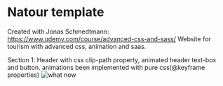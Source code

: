 # Natour template 
Created with Jonas Schmedtmann: https://www.udemy.com/course/advanced-css-and-sass/
Website for tourism with advanced css, animation and saas. 

Section 1: Header with css clip-path property, animated header text-box and button.
           animations been implemented with pure css(@keyframe properties)
![what now](https://user-images.githubusercontent.com/43020989/100143640-a3391800-2e63-11eb-873a-5a50eeb9f665.gif)
           



